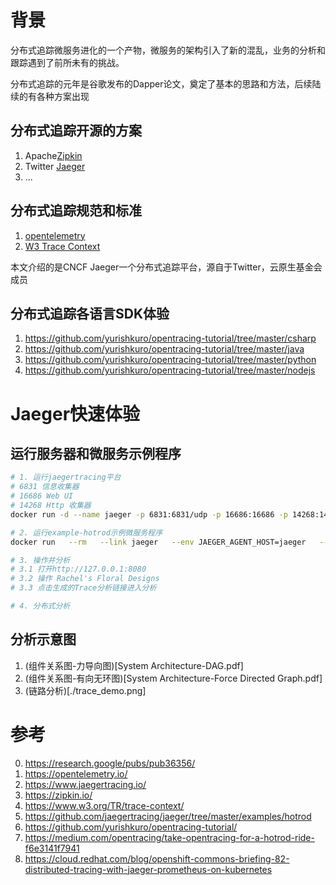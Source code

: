 # 背景

分布式追踪微服务进化的一个产物，微服务的架构引入了新的混乱，业务的分析和跟踪遇到了前所未有的挑战。

分布式追踪的元年是谷歌发布的Dapper论文，奠定了基本的思路和方法，后续陆续的有各种方案出现

## 分布式追踪开源的方案

1. Apache[Zipkin](https://zipkin.io/)
2. Twitter [Jaeger](https://www.jaegertracing.io/)
3. ...

## 分布式追踪规范和标准

1. [opentelemetry](https://opentelemetry.io/)
2. [W3 Trace Context](https://www.w3.org/TR/trace-context/)

本文介绍的是CNCF Jaeger一个分布式追踪平台，源自于Twitter，云原生基金会成员

## 分布式追踪各语言SDK体验
1. https://github.com/yurishkuro/opentracing-tutorial/tree/master/csharp
2. https://github.com/yurishkuro/opentracing-tutorial/tree/master/java
3. https://github.com/yurishkuro/opentracing-tutorial/tree/master/python
4. https://github.com/yurishkuro/opentracing-tutorial/tree/master/nodejs

# Jaeger快速体验

## 运行服务器和微服务示例程序

```bash
# 1. 运行jaegertracing平台
# 6831 信息收集器
# 16686 Web UI
# 14268 Http 收集器
docker run -d --name jaeger -p 6831:6831/udp -p 16686:16686 -p 14268:14268 jaegertracing/all-in-one

# 2. 运行example-hotrod示例微服务程序
docker run   --rm   --link jaeger   --env JAEGER_AGENT_HOST=jaeger   --env JAEGER_AGENT_PORT=6831   -p8080-8083:8080-8083   jaegertracing/example-hotrod:   all -j http://127.0.0.1:16686

# 3. 操作并分析
# 3.1 打开http://127.0.0.1:8080
# 3.2 操作 Rachel's Floral Designs 
# 3.3 点击生成的Trace分析链接进入分析

# 4. 分布式分析
```

## 分析示意图

1. (组件关系图-力导向图)[System Architecture-DAG.pdf]
2. (组件关系图-有向无环图)[System Architecture-Force Directed Graph.pdf]
3. (链路分析)[./trace_demo.png]

# 参考
0. https://research.google/pubs/pub36356/
1. https://opentelemetry.io/
2. https://www.jaegertracing.io/
3. https://zipkin.io/
4. https://www.w3.org/TR/trace-context/
5. https://github.com/jaegertracing/jaeger/tree/master/examples/hotrod
6. https://github.com/yurishkuro/opentracing-tutorial/
7. https://medium.com/opentracing/take-opentracing-for-a-hotrod-ride-f6e3141f7941
8. https://cloud.redhat.com/blog/openshift-commons-briefing-82-distributed-tracing-with-jaeger-prometheus-on-kubernetes
